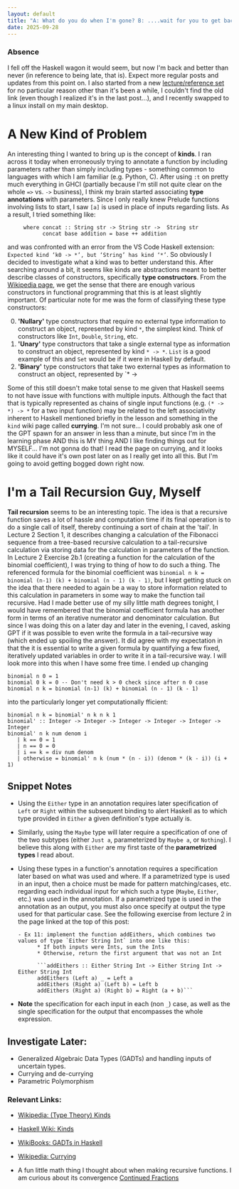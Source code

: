 ```yaml
---
layout: default
title: "A: What do you do when I'm gone? B: ....wait for you to get back"
date: 2025-09-28
---
```


### Absence

I fell off the Haskell wagon it would seem, but now I'm back and better than never (in reference to being late, that is). Expect more regular posts and updates from this point on. I also started from a new [lecture/reference set](https://haskell.mooc.fi/) for no particular reason other than it's been a while, I couldn't find the old link (even though I realized it's in the last post...), and I recently swapped to a linux install on my main desktop. 

# A New Kind of Problem

An interesting thing I wanted to bring up is the concept of **kinds**. I ran across it today when erroneously trying to annotate a function by including parameters rather than simply including types - something common to languages with which I am familiar (e.g. Python, C). After using `:t` on pretty much everything in GHCI (partially because I'm still not quite clear on the whole `=>` vs. `->` business), I think my brain started associating **type annotations** with parameters. Since I only really knew Prelude functions involving lists to start, I saw `[a]` is used in place of inputs regarding lists. As a result, I tried something like:

```emailwrapper username site = concat (concat (concat username "@") site) ".com"
     where concat :: String str -> String str ->  String str
           concat base addition = base ++ addition 
```

and was confronted with an error from the VS Code Haskell extension: `Expected kind ‘k0 -> *’, but ‘String’ has kind ‘*’`. So obviously I decided to investigate what a kind was to better understand this. After searching around a bit, it seems like kinds are abstractions meant to better describe classes of  constructors, specifically **type constructors**. From the [Wikipedia page](https://en.wikipedia.org/wiki/Kind_(type_theory)), we get the sense that there are enough various constructors in functional programming that this is at least slightly important. Of particular note for me was the form of classifying these type constructors:

0. **'Nullary'** type constructors that require no external type information to construct an object, represented by kind `*`, the simplest kind. Think of constructors like `Int`, `Double`, `String`, etc.
1. **'Unary'** type constructors that take a single external type as information to construct an object, represented by kind `* -> *`. `List` is a good example of this and `Set` would be if it were in Haskell by default.
2. **'Binary'** type constructors that take two external types as information to construct an object, represented by `* -> 

Some of this still doesn't make total sense to me given that Haskell seems to not have issue with functions with multiple inputs. Although the fact that that is typically represented as chains of single input functions (e.g. `(* -> *) -> *` for a two input function) may be related to the left associativity inherent to Haskell mentioned briefly in the lesson and something in the `kind` wiki page called **currying**. I'm not sure... I could probably ask one of the GPT spawn for an answer in less than a minute, but since I'm in the learning phase AND this is MY thing AND I like finding things out for MYSELF... I'm not gonna do that! I read the page on currying, and it looks like it could have it's own post later on as I really get into all this. But I'm going to avoid getting bogged down right now.

# I'm a Tail Recursion Guy, Myself

**Tail recursion** seems to be an interesting topic. The idea is that a recursive function saves a lot of hassle and computation time if its final operation is to do a single call of itself, thereby continuing a sort of chain at the 'tail'. In Lecture 2 Section 1, it describes changing a calculation of the Fibonacci sequence from a tree-based recursive calculation to a tail-recursive calculation via storing data for the calculation in parameters of the function. In Lecture 2 Exercise 2b.1 (creating a function for the calculation of the binomial coefficient), I was trying to thing of how to do such a thing. The referenced formula for the binomial coefficient was `binomial n k = binomial (n-1) (k) + binomial (n - 1) (k - 1)`, but I kept getting stuck on the idea that there needed to again be a way to store information related to this calculation in parameters in some way to make the function tail recursive. Had I made better use of my silly little math degrees tonight, I would have remembered that the binomial coefficient formula has another form in terms of an iterative numerator and denominator calculation. But since I was doing this on a later day and later in the evening, I caved, asking GPT if it was possible to even write the formula in a tail-recursive way (which ended up spoiling the answer). It did agree with my expectation in that the it is essential to write a given formula by quantifying a few fixed, iteratively updated variables in order to write it in a tail-recursive way. I will look more into this when I have some free time. I ended up changing 

```
binomial n 0 = 1
binomial 0 k = 0 -- Don't need k > 0 check since after n 0 case
binomial n k = binomial (n-1) (k) + binomial (n - 1) (k - 1)  
```

into the particularly longer yet computationally fficient:
```
binomial n k = binomial' n k n k 1
binomial' :: Integer -> Integer -> Integer -> Integer -> Integer -> Integer
binomial' n k num denom i 
   | k == 0 = 1
   | n == 0 = 0
   | i == k = div num denom
   | otherwise = binomial' n k (num * (n - i)) (denom * (k - i)) (i + 1)
```

## Snippet Notes

- Using the `Either` type in an annotation requires later specification of `Left` or `Right` within the subsequent binding to alert Haskell as to which type provided in `Either` a given definition's type actually is.
- Similarly, using the `Maybe` type will later require a specification of one of the two subtypes (either `Just a`, parameterized by `Maybe a`, or `Nothing`). I believe this along with `Either` are my first taste of the **parametrized types** I read about.
- Using these types in a function's annotation requires a specification later based on what was used and where. If a parametrized type is used in an input, then a choice must be made for pattern matching/cases, etc. regarding each individual input for which such a type (`Maybe`, `Either`, etc.) was used in the annotation. If a parametrized type is used in the annotation as an output, you must also once specify at output the type used for that particular case. See the following exercise from lecture 2 in the page linked at the top of this post:

      - Ex 11: implement the function addEithers, which combines two values of type `Either String Int` into one like this:
            * If both inputs were Ints, sum the Ints
            * Otherwise, return the first argument that was not an Int

            ```addEithers :: Either String Int -> Either String Int -> Either String Int
            addEithers (Left a) _ = Left a
            addEithers (Right a) (Left b) = Left b
            addEithers (Right a) (Right b) = Right (a + b)```

* **Note** the specification for each input in each (non `_`) case, as well as the single specification for the output that encompasses the whole expression.

## Investigate Later:

- Generalized Algebraic Data Types (GADTs) and handling inputs of uncertain types.
- Currying and de-currying
- Parametric Polymorphism

### Relevant Links:

- [Wikipedia: (Type Theory) Kinds](https://en.wikipedia.org/wiki/Kind_(type_theory))
- [Haskell Wiki: Kinds](https://wiki.haskell.org/index.php?title=GHC/Kinds)

- [WikiBooks: GADTs in Haskell](https://en.wikibooks.org/wiki/Haskell/GADT)
- [Wikipedia: Currying](https://en.wikipedia.org/wiki/Currying)

- A fun little math thing I thought about when making recursive functions. I am curious about its convergence [Continued Fractions](https://en.wikipedia.org/wiki/Continued_fraction)